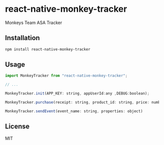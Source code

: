 # react-native-monkey-tracker

Monkeys Team ASA Tracker

## Installation

```sh
npm install react-native-monkey-tracker
```

## Usage

```js
import MonkeyTracker from "react-native-monkey-tracker";

// ...

MonkeyTracker.init(APP_KEY: string, appUserId:any ,DEBUG:boolean);

MonkeyTracker.purchase(receipt: string, product_id: string, price: number, currency: string);

MonkeyTracker.sendEvent(event_name: string, properties: object)
```


## License

MIT
